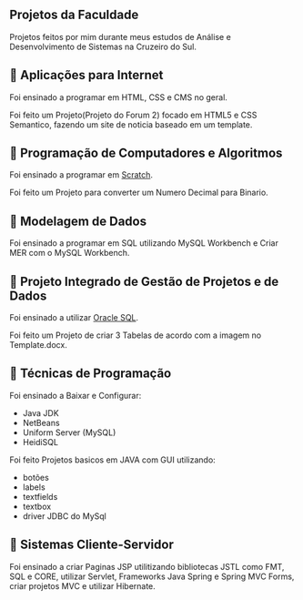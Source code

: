 ## Projetos da Faculdade

Projetos feitos por mim durante meus estudos de Análise e Desenvolvimento de Sistemas na Cruzeiro do Sul.

## 📝 Aplicações para Internet
Foi ensinado a programar em HTML, CSS e CMS no geral.

Foi feito um Projeto(Projeto do Forum 2) focado em HTML5 e CSS Semantico, fazendo um site de noticia baseado em um template.

## 📝 Programação de Computadores e Algoritmos
Foi ensinado a programar em [Scratch](https://scratch.mit.edu/).

Foi feito um Projeto para converter um Numero Decimal para Binario.

## 📝 Modelagem de Dados
Foi ensinado a programar em SQL utilizando MySQL Workbench e Criar MER com o MySQL Workbench.

## 📝 Projeto Integrado de Gestão de Projetos e de Dados
Foi ensinado a utilizar [Oracle SQL](https://livesql.oracle.com/apex/f?p=590:1000). 

Foi feito um Projeto de criar 3 Tabelas de acordo com a imagem no Template.docx.

## 📝 Técnicas de Programação

Foi ensinado a Baixar e Configurar:

- Java JDK
- NetBeans
- Uniform Server (MySQL)
- HeidiSQL

Foi feito Projetos basicos em JAVA com GUI utilizando:

- botões
- labels
- textfields
- textbox
- driver JDBC do MySql

## 📝 Sistemas Cliente-Servidor

Foi ensinado a criar Paginas JSP utilitizando bibliotecas JSTL como FMT, SQL e CORE, utilizar Servlet, Frameworks Java Spring e Spring MVC Forms, criar projetos MVC e utilizar Hibernate.
